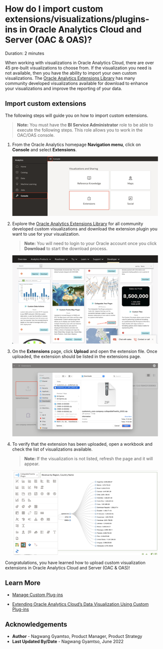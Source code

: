 # How do I import custom extensions/visualizations/plugins-ins in Oracle Analytics Cloud and Server (OAC & OAS)?

Duration: 2 minutes

When working with visualizations in Oracle Analytics Cloud, there are over 45 pre-built visualizations to choose from. If the visualization you need is not available, then you have the ability to import your own custom visualizations. The [Oracle Analytics Extensions Library](https://www.oracle.com/business-analytics/data-visualization/extensions/) has many community developed visualizations available for download to enhance your visualizations and improve the reporting of your data.

## Import custom extensions
The following steps will guide you on how to import custom extensions.

>**Note:** You must have the **BI Service Administrator** role to be able to execute the following steps. This role allows you to work in the OAC/OAS console.

1. From the Oracle Analytics homepage **Navigation menu**, click on **Console** and select **Extensions**.

    ![Console extensions](images/console-extension.png)

2. Explore the [Oracle Analytics Extensions Library](https://www.oracle.com/business-analytics/data-visualization/extensions/) for all community developed custom visualizations and download the extension plugin you want to use for your visualization.
    >**Note:** You will need to login to your Oracle account once you click **Download** to start the download process.

    ![Download](images/download-extension.png)

3. On the **Extensions** page, click **Upload** and open the extension file. Once uploaded, the extension should be listed in the extensions page.

    ![Upload extension](images/upload-extension.png)

4. To verify that the extension has been uploaded, open a workbook and check the list of visualizations available.
    >**Note:** If the visualization is not listed, refresh the page and it will appear.

    ![Visualizations list](images/visualization-list.png)

Congratulations, you have learned how to upload custom visualization extensions in Oracle Analytics Cloud and Server (OAC & OAS)!

## Learn More

* [Manage Custom Plug-ins](https://docs.oracle.com/en/cloud/paas/analytics-cloud/acubi/manage-custom-plug-ins.html)

* [Extending Oracle Analytics Cloud’s Data Visualization Using Custom Plug-ins](https://analyticsanddatasummit.org/wp-content/uploads/2019/06/TechCasts-How-to-Use-OAC-Data-Viz-Plug.pdf)

## Acknowledgements
* **Author** - Nagwang Gyamtso, Product Manager, Product Strategy
* **Last Updated By/Date** - Nagwang Gyamtso,  June 2022
